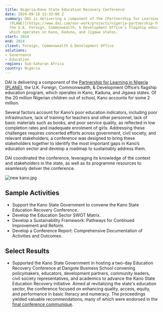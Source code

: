 ```yaml
---
title: Nigeria—Kano State Education Recovery Conference
date: 2024-09-18 13:33:00 Z
summary: DAI is delivering a component of the [Partnership for Learning in Nigeria
  (PLANE)](https://www.dai.com/our-work/projects/nigeria-partnership-for-learning-for-all-plane),
  the U.K. Foreign, Commonwealth, & Development Office’s flagship education program,
  which operates in Kano, Kaduna, and Jigawa states.
start: 2024
end: 2024
client: Foreign, Commonwealth & Development Office
solutions:
- Governance
- Education
regions: Sub-Saharan Africa
country: Nigeria
---
```


DAI is delivering a component of the [Partnership for Learning in Nigeria (PLANE)](https://www.dai.com/our-work/projects/nigeria-partnership-for-learning-for-all-plane), the U.K. Foreign, Commonwealth, & Development Office’s flagship education program, which operates in Kano, Kaduna, and Jigawa states. Of the 20 million Nigerian children out of school, Kano accounts for some 2 million. 

Several factors account for Kano’s poor education indicators, including poor infrastructure, lack of training for teachers and other personnel, lack of basic materials such as books, and poor service quality, as reflected in low completion rates and inadequate enrolment of girls. Addressing these challenges requires concerted efforts across government, civil society, and relevant stakeholders; a conference was designed to bring these stakeholders together to identify the most important gaps in Kano’s education sector and develop a roadmap to sustainably address them.

DAI coordinated the conference, leveraging its knowledge of the context and stakeholders in the state, as well as its programme resources to seamlessly deliver the conference.

![new kano.jpg](/uploads/new%20kano.jpg)

## Sample Activities

* Support the Kano State Government to convene the Kano State Education Recovery Conference.
* Develop the Education Sector SWOT Matrix.
* Develop a Sustainability Framework: Pathways for Continued Improvement and Reform. 
* Develop a Conference Report: Comprehensive Documentation of Activities and Outcomes.

## Select Results

* Supported the Kano State Government in hosting a two-day Education Recovery Conference at Dangote Business School convening policymakers, educators, development partners, community leaders, civil society representatives, and academics to advance the Kano State Education Recovery initiative. Aimed at revitalizing the state's education sector, the conference focused on enhancing quality, access, equity, and performance in basic literacy and numeracy. The proceedings yielded valuable recommendations, many of which were endorsed in the [final conference communique](https://planenigeria.com/kanoconference/).